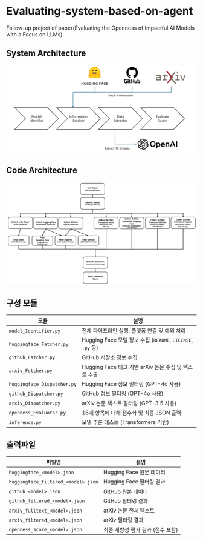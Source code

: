 # Evaluating-system-based-on-agent
Follow-up project of paper(Evaluating the Openness of Impactful AI Models with a Focus on LLMs)

## System Architecture
![시스템 구조](./System%20Architecture2.png)

##  Code Architecture
![코드 구조](./Code%20Architecture.png)

## 구성 모듈
| 모듈                          | 설명                                                   |
| --------------------------- | ---------------------------------------------------- |
| `model_Identifier.py`       | 전체 파이프라인 실행, 플랫폼 연결 및 예외 처리                          |
| `huggingface_Fatcher.py`    | Hugging Face 모델 정보 수집 (`README`, `LICENSE`, `.py` 등) |
| `github_Fatcher.py`         | GitHub 저장소 정보 수집                                     |
| `arxiv_Fetcher.py`          | Hugging Face 태그 기반 arXiv 논문 수집 및 텍스트 추출              |
| `huggingface_Dispatcher.py` | Hugging Face 정보 필터링 (GPT-4o 사용)                      |
| `github_Dispatcher.py`      | GitHub 정보 필터링 (GPT-4o 사용)                            |
| `arxiv_Dispatcher.py`       | arXiv 논문 텍스트 필터링 (GPT-3.5 사용)                        |
| `openness_Evaluator.py`     | 16개 항목에 대해 점수화 및 최종 JSON 출력                          |
| `inference.py`              | 모델 추론 테스트 (Transformers 기반)                          |

## 출력파일
| 파일명                                 | 설명                   |
| ----------------------------------- | -------------------- |
| `huggingface_<model>.json`          | Hugging Face 원본 데이터  |
| `huggingface_filtered_<model>.json` | Hugging Face 필터링 결과  |
| `github_<model>.json`               | GitHub 원본 데이터        |
| `github_filtered_<model>.json`      | GitHub 필터링 결과        |
| `arxiv_fulltext_<model>.json`       | arXiv 논문 전체 텍스트      |
| `arxiv_filtered_<model>.json`       | arXiv 필터링 결과         |
| `openness_score_<model>.json`       | 최종 개방성 평가 결과 (점수 포함) |



